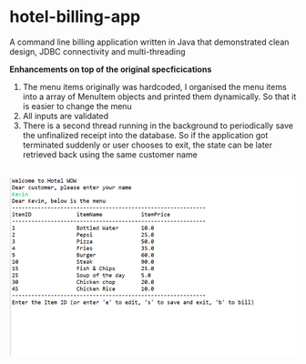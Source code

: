 # hotel-billing-app
<p>A command line billing application written in Java that demonstrated clean design, JDBC connectivity and multi-threading</p>

<b>Enhancements on top of the original specficications</b>
<ol>
<li>The menu items originally was hardcoded, I organised the menu items into a array of MenuItem objects and printed them dynamically. So that it is easier to change the menu </li>

  <li>All inputs are validated</li>

<li>There is a second thread running in the background to periodically save the unfinalized receipt into the database. So if the application got terminated suddenly or user chooses to exit, the state can be later retrieved back using the same customer name</li>
</ol>

<br/>
<img src="hotel-billing-app-ss.png" />
